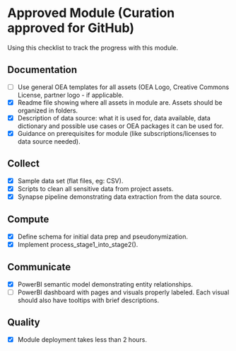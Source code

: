 # Approved Module (Curation approved for GitHub)
Using this checklist to track the progress with this module. 

## Documentation
- [ ] Use general OEA templates for all assets (OEA Logo, Creative Commons License, partner logo - if applicable.
- [x] Readme file showing where all assets in module are. Assets should be organized in folders.
- [x] Description of data source: what it is used for, data available, data dictionary and possible use cases or OEA packages it can be used for.
- [x] Guidance on prerequisites for module (like subscriptions/licenses to data source needed).

## Collect
- [x] Sample data set (flat files, eg: CSV).
- [x] Scripts to clean all sensitive data from project assets.
- [x] Synapse pipeline demonstrating data extraction from the data source.

## Compute
- [x] Define schema for initial data prep and pseudonymization.
- [x] Implement process_stage1_into_stage2().

## Communicate
- [x] PowerBI semantic model demonstrating entity relationships.
- [ ] PowerBI dashboard with pages and visuals properly labeled. Each visual should also have tooltips with brief descriptions.

## Quality
- [x] Module deployment takes less than 2 hours.
